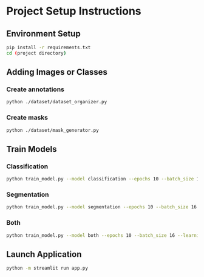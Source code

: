 # Project Setup Instructions

## Environment Setup
```bash 
pip install -r requirements.txt
cd (project directory)
```

## Adding Images or Classes
### Create annotations
```bash
python ./dataset/dataset_organizer.py
```
### Create masks
```bash
python ./dataset/mask_generator.py
```

## Train Models
### Classification 
```bash
python train_model.py --model classification --epochs 10 --batch_size 16 --learning_rate 0.001
```
### Segmentation
```bash
python train_model.py --model segmentation --epochs 10 --batch_size 16 --learning_rate 0.001
```
### Both
```bash
python train_model.py --model both --epochs 10 --batch_size 16 --learning_rate 0.001
```
## Launch Application
```bash
python -m streamlit run app.py
```
